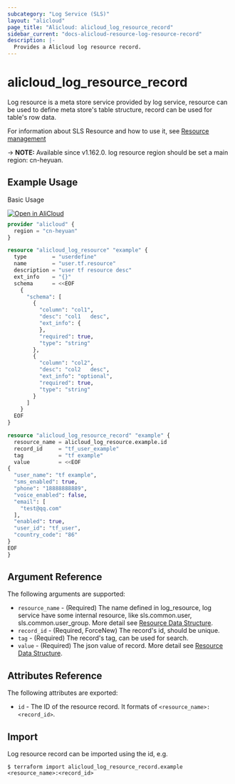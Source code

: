 ```yaml
---
subcategory: "Log Service (SLS)"
layout: "alicloud"
page_title: "Alicloud: alicloud_log_resource_record"
sidebar_current: "docs-alicloud-resource-log-resource-record"
description: |-
  Provides a Alicloud log resource record.
---
```


# alicloud_log_resource_record

Log resource is a meta store service provided by log service, resource can be used to define meta store's table structure, record can be used for table's row data. 

For information about SLS Resource and how to use it, see [Resource management](https://www.alibabacloud.com/help/en/doc-detail/207732.html)

-> **NOTE:** Available since v1.162.0. log resource region should be set a main region: cn-heyuan.

## Example Usage

Basic Usage

<div style="display: block;margin-bottom: 40px;"><div class="oics-button" style="float: right;position: absolute;margin-bottom: 10px;">
  <a href="https://api.aliyun.com/terraform?resource=alicloud_log_resource_record&exampleId=8cfb1650-d7b0-4eef-4a2e-26acfea8e9160043000d&activeTab=example&spm=docs.r.log_resource_record.0.8cfb1650d7&intl_lang=EN_US" target="_blank">
    <img alt="Open in AliCloud" src="https://img.alicdn.com/imgextra/i1/O1CN01hjjqXv1uYUlY56FyX_!!6000000006049-55-tps-254-36.svg" style="max-height: 44px; max-width: 100%;">
  </a>
</div></div>

```terraform
provider "alicloud" {
  region = "cn-heyuan"
}

resource "alicloud_log_resource" "example" {
  type        = "userdefine"
  name        = "user.tf.resource"
  description = "user tf resource desc"
  ext_info    = "{}"
  schema      = <<EOF
    {
      "schema": [
        {
          "column": "col1",
          "desc": "col1   desc",
          "ext_info": {
          },
          "required": true,
          "type": "string"
        },
        {
          "column": "col2",
          "desc": "col2   desc",
          "ext_info": "optional",
          "required": true,
          "type": "string"
        }
      ]
    }
  EOF
}

resource "alicloud_log_resource_record" "example" {
  resource_name = alicloud_log_resource.example.id
  record_id     = "tf_user_example"
  tag           = "tf example"
  value         = <<EOF
{
  "user_name": "tf example",
  "sms_enabled": true,
  "phone": "18888888889",
  "voice_enabled": false,
  "email": [
    "test@qq.com"
  ],
  "enabled": true,
  "user_id": "tf_user",
  "country_code": "86"
}
EOF
}
```

## Argument Reference

The following arguments are supported:

* `resource_name` - (Required) The name defined in log_resource, log service have some internal resource, like sls.common.user, sls.common.user_group. More detail see [Resource Data Structure](https://www.alibabacloud.com/help/en/sls/developer-reference/data-structure-of-alert-resource-data).
* `record_id` - (Required, ForceNew) The record's id, should be unique.
* `tag` - (Required) The record's tag, can be used for search.
* `value` - (Required) The json value of record. More detail see [Resource Data Structure](https://www.alibabacloud.com/help/en/sls/developer-reference/data-structure-of-alert-resource-data).

## Attributes Reference

The following attributes are exported:

* `id` - The ID of the resource record. It formats of `<resource_name>:<record_id>`.

## Import

Log resource record can be imported using the id, e.g.

```shell
$ terraform import alicloud_log_resource_record.example <resource_name>:<record_id>
```
